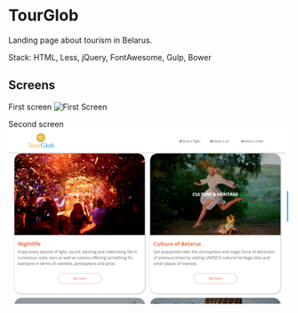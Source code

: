 # TourGlob
Landing page about tourism in Belarus.

Stack: HTML, Less, jQuery, FontAwesome, Gulp, Bower

## Screens

First screen
![First Screen](tg1.png)

Second screen
![First Screen](tg2.png)
